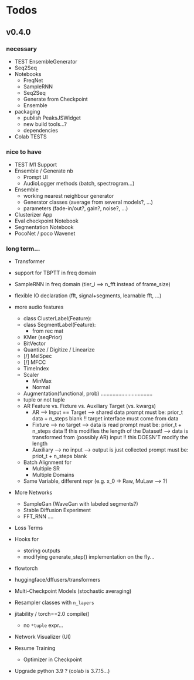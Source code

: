 # Todos

## v0.4.0

### necessary

- TEST EnsembleGenerator
- Seq2Seq
- Notebooks
    - FreqNet
    - SampleRNN
    - Seq2Seq
    - Generate from Checkpoint
    - Ensemble
- packaging
    - publish PeaksJSWidget
    - new build tools...?
    - dependencies
- Colab TESTS

### nice to have

- TEST M1 Support
- Ensemble / Generate nb
    - Prompt UI
    - AudioLogger methods (batch, spectrogram...)
- Ensemble
    - working nearest neighbour generator
    - Generator classes (average from several models?, ...)
    - parameters (fade-in/out?, gain?, noise?, ...)
- Clusterizer App
- Eval checkpoint Notebook
- Segmentation Notebook
- PocoNet / poco Wavenet
    

### long term...

- Transformer
- support for TBPTT in freq domain
- SampleRNN in freq domain (tier_i ==> n_fft instead of frame_size)
- flexible IO declaration (fft, signal+segments, learnable fft, ...)
- more audio features
    - class ClusterLabel(Feature):
    - class SegmentLabel(Feature):
        - from rec mat
    - KMer (seqPrior)
    - BitVector
    - Quantize / Digitize / Linearize
    - [/] MelSpec
    - [/] MFCC
    - TimeIndex
    - Scaler
        - MinMax
        - Normal
    - Augmentation(functional, prob)
    ...................................
    - tuple or not tuple
    - AR Feature vs. Fixture vs. Auxiliary Target (vs. kwargs)
        - AR --> Input == Target --> shared data
            prompt must be: prior_t data + n_steps blank
            !! target interface must come from data
        - Fixture --> no target 
            --> data is read
            prompt must be: prior_t + n_steps data
            !! this modifies the length of the Dataset!
            --> data is transformed from (possibly AR) input
            !! this DOESN'T modify the length
        - Auxiliary --> no input --> output is just collected
            prompt must be: priot_t + n_steps blank
    - Batch Alignment for
        - Multiple SR
        - Multiple Domains
    - Same Variable, different repr (e.g. x_0 -> Raw, MuLaw --> ?)

- More Networks
    - SampleGan (WaveGan with labeled segments?)
    - Stable Diffusion Experiment
    - FFT_RNN
    ....
- Loss Terms
- Hooks for
    - storing outputs
    - modifying generate_step() implementation on the fly...
- flowtorch
- huggingface/dffusers/transformers
- Multi-Checkpoint Models (stochastic averaging)
- Resampler classes with `n_layers`
- jitability / torch==2.0 compile()
    - no `*tuple` expr...
- Network Visualizer (UI)
- Resume Training
    - Optimizer in Checkpoint
- Upgrade python 3.9 ? (colab is 3.7.15...)

 
